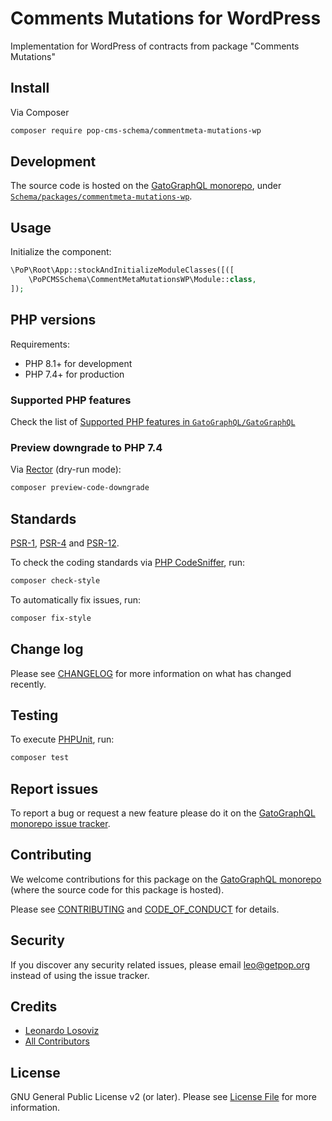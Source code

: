# Comments Mutations for WordPress

<!--
[![Build Status][ico-travis]][link-travis]
[![Quality Score][ico-code-quality]][link-code-quality]
[![Software License][ico-license]](LICENSE.md)
[![Latest Version on Packagist][ico-version]][link-packagist]
[![Coverage Status][ico-scrutinizer]][link-scrutinizer]
[![Total Downloads][ico-downloads]][link-downloads]
-->

Implementation for WordPress of contracts from package "Comments Mutations"

## Install

Via Composer

``` bash
composer require pop-cms-schema/commentmeta-mutations-wp
```

## Development

The source code is hosted on the [GatoGraphQL monorepo](https://github.com/GatoGraphQL/GatoGraphQL), under [`Schema/packages/commentmeta-mutations-wp`](https://github.com/GatoGraphQL/GatoGraphQL/tree/master/layers/Schema/packages/commentmeta-mutations-wp).

## Usage

Initialize the component:

``` php
\PoP\Root\App::stockAndInitializeModuleClasses([([
    \PoPCMSSchema\CommentMetaMutationsWP\Module::class,
]);
```

## PHP versions

Requirements:

- PHP 8.1+ for development
- PHP 7.4+ for production

### Supported PHP features

Check the list of [Supported PHP features in `GatoGraphQL/GatoGraphQL`](https://github.com/GatoGraphQL/GatoGraphQL/blob/master/docs/supported-php-features.md)

### Preview downgrade to PHP 7.4

Via [Rector](https://github.com/rectorphp/rector) (dry-run mode):

```bash
composer preview-code-downgrade
```

## Standards

[PSR-1](https://www.php-fig.org/psr/psr-1), [PSR-4](https://www.php-fig.org/psr/psr-4) and [PSR-12](https://www.php-fig.org/psr/psr-12).

To check the coding standards via [PHP CodeSniffer](https://github.com/squizlabs/PHP_CodeSniffer), run:

``` bash
composer check-style
```

To automatically fix issues, run:

``` bash
composer fix-style
```

## Change log

Please see [CHANGELOG](CHANGELOG.md) for more information on what has changed recently.

## Testing

To execute [PHPUnit](https://phpunit.de/), run:

``` bash
composer test
```

## Report issues

To report a bug or request a new feature please do it on the [GatoGraphQL monorepo issue tracker](https://github.com/GatoGraphQL/GatoGraphQL/issues).

## Contributing

We welcome contributions for this package on the [GatoGraphQL monorepo](https://github.com/GatoGraphQL/GatoGraphQL) (where the source code for this package is hosted).

Please see [CONTRIBUTING](CONTRIBUTING.md) and [CODE_OF_CONDUCT](CODE_OF_CONDUCT.md) for details.

## Security

If you discover any security related issues, please email leo@getpop.org instead of using the issue tracker.

## Credits

- [Leonardo Losoviz][link-author]
- [All Contributors][link-contributors]

## License

GNU General Public License v2 (or later). Please see [License File](LICENSE.md) for more information.

[ico-version]: https://img.shields.io/packagist/v/pop-cms-schema/commentmeta-mutations-wp.svg?style=flat-square
[ico-license]: https://img.shields.io/badge/license-GPLv2-brightgreen.svg?style=flat-square
[ico-travis]: https://img.shields.io/travis/pop-cms-schema/commentmeta-mutations-wp/master.svg?style=flat-square
[ico-scrutinizer]: https://img.shields.io/scrutinizer/coverage/g/pop-cms-schema/commentmeta-mutations-wp.svg?style=flat-square
[ico-code-quality]: https://img.shields.io/scrutinizer/g/pop-cms-schema/commentmeta-mutations-wp.svg?style=flat-square
[ico-downloads]: https://img.shields.io/packagist/dt/pop-cms-schema/commentmeta-mutations-wp.svg?style=flat-square

[link-packagist]: https://packagist.org/packages/pop-cms-schema/commentmeta-mutations-wp
[link-travis]: https://travis-ci.org/pop-cms-schema/commentmeta-mutations-wp
[link-scrutinizer]: https://scrutinizer-ci.com/g/pop-cms-schema/commentmeta-mutations-wp/code-structure
[link-code-quality]: https://scrutinizer-ci.com/g/pop-cms-schema/commentmeta-mutations-wp
[link-downloads]: https://packagist.org/packages/pop-cms-schema/commentmeta-mutations-wp
[link-author]: https://github.com/leoloso
[link-contributors]: ../../../../../../contributors
